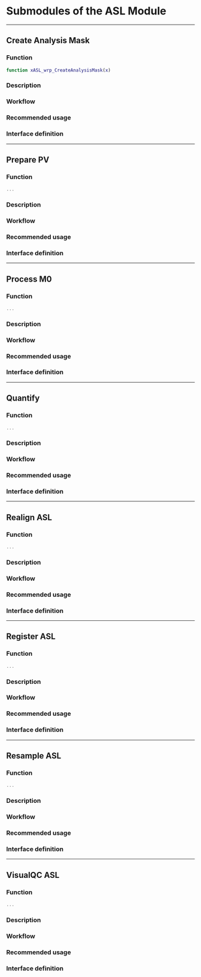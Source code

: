 # Submodules of the ASL Module

----
## Create Analysis Mask

### Function

```matlab
function xASL_wrp_CreateAnalysisMask(x)
```

### Description

### Workflow

### Recommended usage

### Interface definition


----
## Prepare PV

### Function

```matlab
...
```

### Description

### Workflow

### Recommended usage

### Interface definition


----
## Process M0

### Function

```matlab
...
```

### Description

### Workflow

### Recommended usage

### Interface definition


----
## Quantify

### Function

```matlab
...
```

### Description

### Workflow

### Recommended usage

### Interface definition


----
## Realign ASL

### Function

```matlab
...
```

### Description

### Workflow

### Recommended usage

### Interface definition


----
## Register ASL 

### Function

```matlab
...
```

### Description

### Workflow

### Recommended usage

### Interface definition


----
## Resample ASL

### Function

```matlab
...
```

### Description

### Workflow

### Recommended usage

### Interface definition


----
## VisualQC ASL

### Function

```matlab
...
```

### Description

### Workflow

### Recommended usage

### Interface definition





